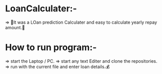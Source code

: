 # LoanCalculater:-
=> 🤗It was a LOan prediction Calculater and easy to calculate yearly repay amount.🤳
 
# How to run program:-
=> start the Laptop / PC.
=> start any text Editer and clone the repositories.
=> run with the current file and enter loan details.💰
